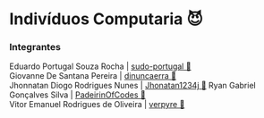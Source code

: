 # Indivíduos Computaria 😈

### Integrantes

Eduardo Portugal Souza Rocha | [sudo-portugal 🔗](https://github.com/sudo-portugal)  
Giovanne De Santana Pereira | [dinuncaerra 🔗](https://github.com/dinuncaerra)  
Jhonnatan Diogo Rodrigues Nunes | [Jhonatan1234j 🔗](https://github.com/Jhonatan1234j)
Ryan Gabriel Gonçalves Silva | [PadeirinOfCodes 🔗](https://github.com/PadeirinOfCodes)  
Vitor Emanuel Rodrigues de Oliveira | [verpyre 🔗](https://github.com/verpyre)  